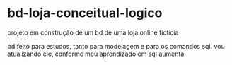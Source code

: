 # bd-loja-conceitual-logico
projeto em construção de um bd de uma loja online ficticia

bd feito para estudos, tanto para modelagem e para os comandos sql.
vou atualizando ele, conforme meu aprendizado em sql aumenta

